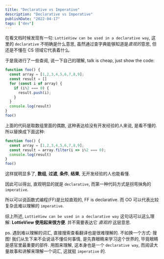 ```yaml
---
title: "Declarative vs Imperative"
description: "Declarative vs Imperative"
publishDate: "2022-04-17"
tags: ["dev"]
---
```


在看文档时候发现有一句: `LottieView can be used in a declarative way`, 这里的 `declarative` 不明确是什么意思, 虽然通过查字典能够知道是*直观的*意思, 但还是不懂在 CS 领域它代表着什么.

于是我进行了一些查阅, 说一下自己的理解, talk is cheap, just show the code:

```javascript
function foo() {
  const array = [1,2,3,4,5,6,7,8,9];
  const result = []
  for (const i of array) {
    if (i%2 === 0) {
      result.push(i);
    }
  }
  console.log(result)
}
foo()
```

上面的代码是取数组里面的偶数, 这种表达给没有开发经验的人来说, 是看不懂的. 所以替换成下面这种:

```javascript
function foo() {
  const array = [1,2,3,4,5,6,7,8,9];
  const result = array.filter(i => i%2 === 0);
  console.log(result)
}
foo()
```

这样就明显多了, **数组**, **过滤**, **条件**, **结果**, 无开发经验的人也能看懂.

因此可以得出, 直观明显的就是 `declarative`, 而第一种代码方式是拐弯抹角的 `imperative`.

所以可以说函数式编程(FF)是比较直观的, FF is declarative. 而 OO 可以代表比较复杂且难以理解的 `imperative`.

综上所述, `LottieView can be used in a declarative way` 这句话可以这么理解: **LottieView 使用起来很方便**. 并不需要表达它 *直观的* 这层意思.


ps. 遇到难以理解的词汇, 直接搜索查看翻译也是很难理解的. 不如换一个方式: 搜图! 我们从生下来不会说话不懂任何事情, 是先靠眼睛来学习这个世界的, 毕竟眼睛是感官里最重要的部件. 用图来理解, 这本身也是一个 `declarative way`, 而阅读大量故事和讲解来理解一个词汇, 这就挺 `imperative` 的.


